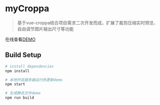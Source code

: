 # myCroppa

> 基于vue-croppa结合项目需求二次开发而成，扩展了裁剪压缩实时预览、自由调节图片输出尺寸等功能

在线查看[DEMO](http://works.linyk.me/myCroppa/)

## Build Setup

``` bash
# install dependencies
npm install

# 本地开启服务器运行热更新demo
npm start

# 生成静态文件demo
npm run build

```

